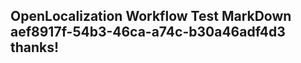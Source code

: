<properties
ms.topic="hero-topic"
ms.test1="hero-topic"
ms.test2="test"/>

## OpenLocalization Workflow Test MarkDown aef8917f-54b3-46ca-a74c-b30a46adf4d3 thanks!
